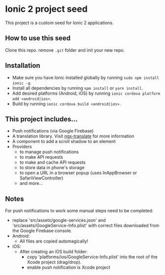 # Ionic 2 project seed

This project is a custom seed for Ionic 2 applications.

## How to use this seed

Clone this repo. remove `.git` folder and init your new repo.

## Installation

 * Make sure you have Ionic installed globally by running `sudo npm install ionic -g`.
 * Install all dependencies by running `npm install` or `yarn install`.
 * Add desired platforms (Android, iOS) by running `ionic cordova platform add <android|ios>`.
 * Build by running `ionic cordova build <android|ios>`.

## This project includes...

 * Push notifications (via Google Firebase)
 * A translation library. Visit [ngx-translate](https://github.com/ngx-translate) for more information
 * A component to add a scroll shadow to an element
 * Providers
    * to manage push notifications
    * to make API requests
    * to make and cache API requests
    * to store data in phone's storage
    * to open a URL in a browser popup (uses InAppBrowser or SafariViewController)
    * and more...

## Notes

For push notifications to work some manual steps need to be completed:

 * replace 'src/assets/google-services.json' and 'src/assets/GoogleService-Info.plist' with correct files downloaded from the Google Firebase console.
 * Android:
    * All files are copied automagically!
 * iOS:
    * After creating an iOS build folder:
        * copy 'platforms/ios/GoogleService-Info.plist' into the root of the Xcode project (drag/drop).
        * enable push notification is Xcode project
